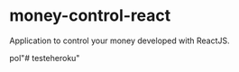 # money-control-react
Application to control your money developed with ReactJS.

pol"# testeheroku" 
